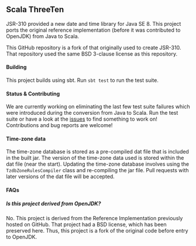 
## Scala ThreeTen
JSR-310 provided a new date and time library for Java SE 8.
This project ports the original reference implementation (before it was contributed to OpenJDK) from Java to Scala.

This GitHub repository is a fork of that originally used to create JSR-310.
That repository used the same BSD 3-clause license as this repository.

#### Building
This project builds using sbt.
Run `sbt test` to run the test suite.

#### Status & Contributing
We are currently working on eliminating the last few test suite failures which were introduced during the conversion from Java to Scala.
Run the test suite or have a look at the [issues](https://github.com/soc/threetenbp/issues) to find something to work on! Contributions and bug reports are welcome!

#### Time-zone data
The time-zone database is stored as a pre-compiled dat file that is included in the built jar.
The version of the time-zone data used is stored within the dat file (near the start).
Updating the time-zone database involves using the `TzdbZoneRulesCompiler` class
and re-compiling the jar file.
Pull requests with later versions of the dat file will be accepted.

#### FAQs

##### Is this project derived from OpenJDK?

No. This project is derived from the Reference Implementation previously hosted on GitHub.
That project had a BSD license, which has been preserved here.
Thus, this project is a fork of the original code before entry to OpenJDK.

